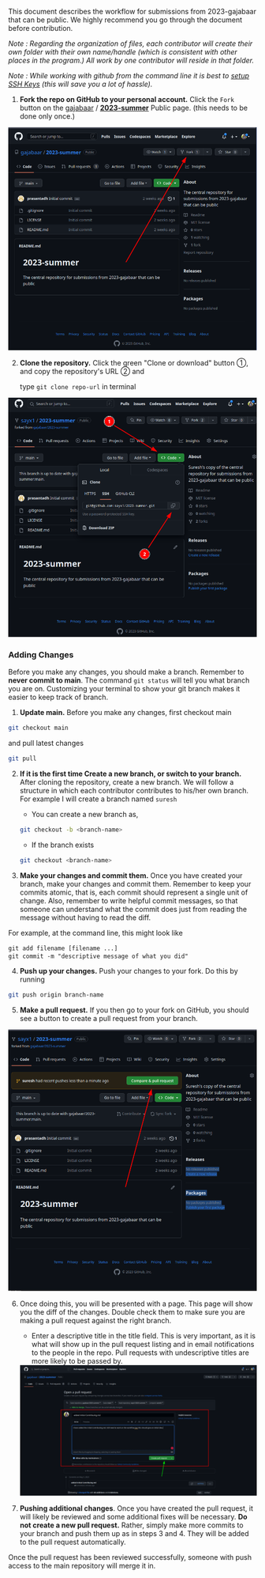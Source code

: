 This document describes the workflow for submissions from 2023-gajabaar that can be public. We highly recommend you go through the document before contribution.

*Note : Regarding the organization of files, each contributor will create their own folder with their own name/handle (which is consistent with other places in the program.) All work by one contributor will reside in that folder.*

*Note : While working with github from the command line it is best to [setup SSH Keys](https://docs.github.com/en/authentication/connecting-to-github-with-ssh/generating-a-new-ssh-key-and-adding-it-to-the-ssh-agent) (this will save you a lot of hassle).* 

1. **Fork the repo on GitHub to your personal account.** Click the `Fork` button on the [gajabaar](https://github.com/gajabaar) / **[2023-summer](https://github.com/gajabaar/2023-summer)** Public page. (this needs to be done only once.)

<img src="assets/Pasted image 20230503185534.png" alt="fork screenshot" title="fork_screen">


2. **Clone the repository.** Click the green "Clone or download" button ①, and copy the repository's URL ② and 

	type `git clone repo-url` in terminal

<img src="assets/Pasted image 20230503185816.png" alt="fork screenshot" title="fork_screen">

### Adding Changes 

Before you make any changes, you should make a branch. Remember to **never commit to main**. The command `git status` will tell you what branch you are on. Customizing your terminal to show your git branch makes it easier to keep track of branch.


1. **Update main.** Before you make any changes, first checkout main
```bash
git checkout main
```
and pull latest changes 
```bash
git pull
```

2. **If it is the first time Create a new branch, or switch to your branch.** After cloning the repository, create a new branch. We will follow a structure in which each contributor contributes to his/her own branch. For example I will create a branch named `suresh` 

	- You can create a new branch as,
	```bash
	git checkout -b <branch-name>
	```
	
	- If the branch exists 
	```bash
	git checkout <branch-name>
	```

3. **Make your changes and commit them.** Once you have created your branch, make your changes and commit them. Remember to keep your commits atomic, that is, each commit should represent a single unit of change. Also, remember to write helpful commit messages, so that someone can understand what the commit does just from reading the message without having to read the diff.

For example, at the command line, this might look like

```
git add filename [filename ...]
git commit -m "descriptive message of what you did"
```

4. **Push up your changes.** Push your changes to your fork. Do this by running
```bash
git push origin branch-name
```

5. **Make a pull request.** If you then go to your fork on GitHub, you should see a button to create a pull request from your branch.

<img src="assets/Pasted image 20230503192428.png" alt="fork screenshot" title="fork_screen">

6. Once doing this, you will be presented with a page. This page will show you the diff of the changes. Double check them to make sure you are making a pull request against the right branch. 

	- Enter a descriptive title in the title field. This is very important, as it is what will show up in the pull request listing and in email notifications to the people in the repo. Pull requests with undescriptive titles are more likely to be passed by.

	<img src="assets/Pasted image 20230503192705.png" alt="fork screenshot" title="fork_screen">
	
7. **Pushing additional changes**. Once you have created the pull request, it will likely be reviewed and some additional fixes will be necessary. **Do not create a new pull request.** Rather, simply make more commits to your branch and push them up as in steps 3 and 4. They will be added to the pull request automatically.

Once the pull request has been reviewed successfully, someone with push access to the main repository will merge it in.
